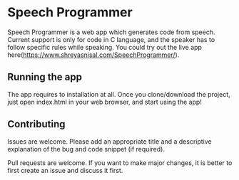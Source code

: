 # Speech Programmer

Speech Programmer is a web app which generates code from speech. Current support is only for code in C language, and the speaker has to follow specific rules while speaking. You could try out the live app here(https://www.shreyasnisal.com/SpeechProgrammer/).

## Running the app

The app requires to installation at all. Once you clone/download the project, just open index.html in your web browser, and start using the app!


## Contributing

Issues are welcome. Please add an appropriate title and a descriptive explanation of the bug and code snippet (if required).

Pull requests are welcome. If you want to make major changes, it is better to first create an issue and discuss it first.
